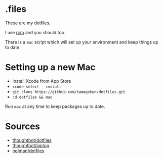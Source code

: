 # .files

These are my dotfiles.

I use [rcm](http://robots.thoughtbot.com/rcm-for-rc-files-in-dotfiles-repos) and you should too.

There is a `mac` script which will set up your environment and keep things up to date.

# Setting up a new Mac

- Install Xcode from App Store
- `xcode-select --install`
- `git clone https://github.com/tamagokun/dotfiles.git`
- `cd dotfiles && mac`

Run `mac` at any time to keep packages up to date.

# Sources

- [thoughtbot/dotfiles](https://github.com/thoughtbot/dotfiles)
- [thoughtbot/laptop](https://github.com/thoughtbot/laptop)
- [holman/dotfiles](https://github.com/holman/dotfiles)
